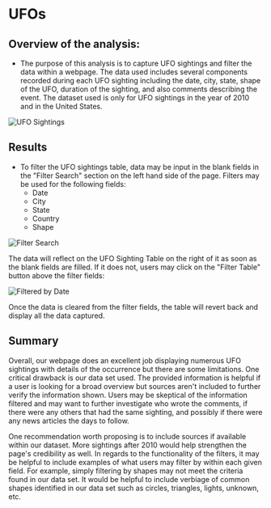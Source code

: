 # UFOs

## Overview of the analysis:

- The purpose of this analysis is to capture UFO sightings and filter the data within a webpage. The data used includes several components recorded during each UFO sighting including the date, city, state, shape of the UFO, duration of the sighting, and also comments describing the event. The dataset used is only for UFO sightings in the year of 2010 and in the United States.

![UFO Sightings](https://user-images.githubusercontent.com/89496798/147433680-240b2260-1d79-4c4a-9d0b-a73e488a4005.png)

## Results

- To filter the UFO sightings table, data may be input in the blank fields in the "Filter Search" section on the left hand side of the page. Filters may be used for the following fields:
    - Date
    - City
    - State
    - Country
    - Shape

![Filter Search](https://user-images.githubusercontent.com/89496798/147433627-78801e36-fa14-44c9-8d6e-dac49b1fd91e.png)

The data will reflect on the UFO Sighting Table on the right of it as soon as the blank fields are filled. If it does not, users may click on the "Filter Table" button above the filter fields:

![Filtered by Date](https://user-images.githubusercontent.com/89496798/147433657-56f136dc-8bfc-4cc6-8fef-34103c4142d3.png)

Once the data is cleared from the filter fields, the table will revert back and display all the data captured.

## Summary

Overall, our webpage does an excellent job displaying numerous UFO sightings with details of the occurrence but there are some limitations. One critical drawback is our data set used. The provided information is helpful if a user is looking for a broad overview but sources aren't included to further verify the information shown. Users may be skeptical of the information filtered and may want to further investigate who wrote the comments, if there were any others that had the same sighting, and possibly if there were any news articles the days to follow.

One recommendation worth proposing is to include sources if available within our dataset. More sightings after 2010 would help strengthen the page's credibility as well. In regards to the functionality of the filters, it may be helpful to include examples of what users may filter by within each given field. For example, simply filtering by shapes may not meet the criteria found in our data set. It would be helpful to include verbiage of common shapes identified in our data set such as circles, triangles, lights, unknown, etc.
